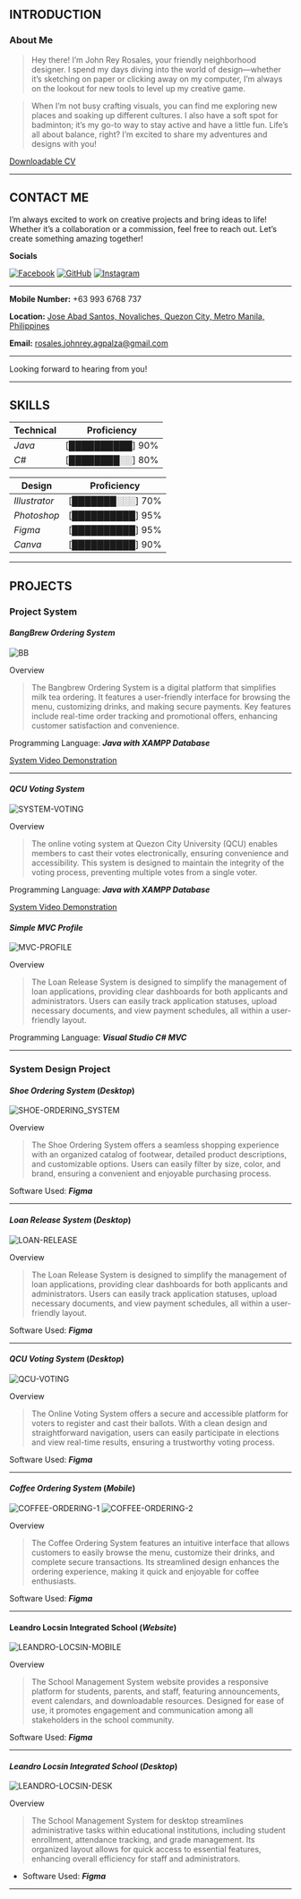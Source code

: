 ## INTRODUCTION
### About Me

> Hey there! I’m John Rey Rosales, your friendly neighborhood designer. I spend my days diving into the world of design—whether it’s sketching on paper or clicking away on my computer, I’m always on the lookout for new tools to level up my creative game.

> When I’m not busy crafting visuals, you can find me exploring new places and soaking up different cultures. I also have a soft spot for badminton; it’s my go-to way to stay active and have a little fun. Life’s all about balance, right? I’m excited to share my adventures and designs with you!

[Downloadable CV](https://drive.google.com/file/d/1G41Twh48xN-g8jWWdg8xsLEaY66FjMJL/view?usp=sharing)

___

## CONTACT ME

I’m always excited to work on creative projects and bring ideas to life! Whether it’s a collaboration or a commission, feel free to reach out. Let’s create something amazing together!


__Socials__

[![Facebook](https://upload.wikimedia.org/wikipedia/commons/5/51/Facebook_f_logo_%282019%29.svg)](https://www.facebook.com/ess.rosall/)
[![GitHub](https://upload.wikimedia.org/wikipedia/commons/9/91/Octicons-mark-github.svg)](https://github.com/essrosall)
[![Instagram](https://upload.wikimedia.org/wikipedia/commons/a/a5/Instagram_icon.png)](https://www.instagram.com/ess.rosall/)

___

__Mobile Number:__ +63 993 6768 737

__Location:__ [Jose Abad Santos, Novaliches, Quezon City, Metro Manila, Philippines](https://maps.app.goo.gl/rLCAmkpS49Hiw94PA)

__Email:__ rosales.johnrey.agpalza@gmail.com

___

Looking forward to hearing from you!

___

## SKILLS

|Technical        | Proficiency        |
|--------------|--------------------|
| *Java*     | [██████████] 90%   |
| *C#*      | [████████░░] 80%   |


|Design       | Proficiency        |
|--------------|--------------------|
| *Illustrator* | [███████░░░] 70% |
| *Photoshop* | [██████████] 95%   |
| *Figma*    | [██████████] 95%   |
| *Canva*    | [██████████] 90%   |

___

## PROJECTS

### Project System

#### ___BangBrew Ordering System___

![BB](assets/BB.png)

Overview

> The Bangbrew Ordering System is a digital platform that simplifies milk tea ordering. It features a user-friendly interface for browsing the menu, customizing drinks, and making secure payments. Key features include real-time order tracking and promotional offers, enhancing customer satisfaction and convenience.

Programming Language: ___Java with XAMPP Database___

[System Video Demonstration](https://drive.google.com/file/d/1Hhtnuk_VziSX_HN9Ec5jb5WojCXiw5eq/view?usp=sharing)

___

#### ___QCU Voting System___

![SYSTEM-VOTING](assets/SYSTEM-VOTING.png)

Overview
  
  > The online voting system at Quezon City University (QCU) enables members to cast their votes electronically, ensuring convenience and accessibility. This system is designed to maintain the integrity of the voting process, preventing multiple votes from a single voter.

Programming Language: ___Java with XAMPP Database___

[System Video Demonstration](https://drive.google.com/file/d/1VZSkqYE48eyS8SrvtFdMhC4YDkLuNtCk/view?usp=sharing)

#### ___Simple MVC Profile___

![MVC-PROFILE](assets/MVC-PROFILE.png)

Overview
  
  > The Loan Release System is designed to simplify the management of loan applications, providing clear dashboards for both applicants and administrators. Users can easily track application statuses, upload necessary documents, and view payment schedules, all within a user-friendly layout.
  
Programming Language: ___Visual Studio C# MVC___

  
___


### System Design Project

#### ___Shoe Ordering System___ (_Desktop_)

![SHOE-ORDERING_SYSTEM](assets/SHOE-ORDERING-SYSTEM.png)

Overview
  
  > The Shoe Ordering System offers a seamless shopping experience with an organized catalog of footwear, detailed product descriptions, and customizable options. Users can easily filter by size, color, and brand, ensuring a convenient and enjoyable purchasing process.
  
Software Used: ___Figma___
  
___

#### ___Loan Release System___ (_Desktop_)

![LOAN-RELEASE](assets/LOAN-RELEASE.png)

Overview
  
  > The Loan Release System is designed to simplify the management of loan applications, providing clear dashboards for both applicants and administrators. Users can easily track application statuses, upload necessary documents, and view payment schedules, all within a user-friendly layout.
  
Software Used: ___Figma___

___

#### ___QCU Voting System___ (_Desktop_)

![QCU-VOTING](assets/QCU-VOTING.png)

Overview

  > The Online Voting System offers a secure and accessible platform for voters to register and cast their ballots. With a clean design and straightforward navigation, users can easily participate in elections and view real-time results, ensuring a trustworthy voting process.
  
Software Used: ___Figma___

___

#### ___Coffee Ordering System___ (_Mobile_)

![COFFEE-ORDERING-1](assets/COFFEE-ORDERING-2.png)
![COFFEE-ORDERING-2](assets/COFFEE-ORDERING-1.png)

Overview

  > The Coffee Ordering System features an intuitive interface that allows customers to easily browse the menu, customize their drinks, and complete secure transactions. Its streamlined design enhances the ordering experience, making it quick and enjoyable for coffee enthusiasts.
  
Software Used: ___Figma___

___
  
#### **Leandro Locsin Integrated School** (_Website_)

![LEANDRO-LOCSIN-MOBILE](assets/LEANDRO-LOCSIN-MOBILE.png)

Overview

  > The School Management System website provides a responsive platform for students, parents, and staff, featuring announcements, event calendars, and downloadable resources. Designed for ease of use, it promotes engagement and communication among all stakeholders in the school community.
  
Software Used: ___Figma___
  
___

#### ___Leandro Locsin Integrated School___ (_Desktop_)

![LEANDRO-LOCSIN-DESK](assets/LEANDRO-LOCSIN-DESK.png)

Overview

   > The School Management System for desktop streamlines administrative tasks within educational institutions, including student enrollment, attendance tracking, and grade management. Its organized layout allows for quick access to essential features, enhancing overall efficiency for staff and administrators.
  
- Software Used: ___Figma___

  
___



